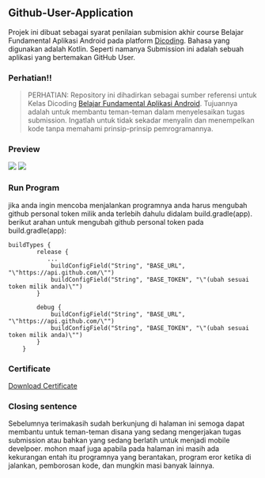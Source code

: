 ## Github-User-Application
Projek ini dibuat sebagai syarat penilaian submision akhir course Belajar Fundamental Aplikasi Android pada platform [Dicoding](https://www.dicoding.com). Bahasa yang digunakan adalah Kotlin.
Seperti namanya Submission ini adalah sebuah aplikasi yang bertemakan GitHub User.

### Perhatian!!
> PERHATIAN: Repository ini dihadirkan sebagai sumber referensi untuk Kelas Dicoding [Belajar Fundamental Aplikasi Android](https://www.dicoding.com/academies/14).
Tujuannya adalah untuk membantu teman-teman dalam menyelesaikan tugas submission. Ingatlah untuk tidak sekadar menyalin dan menempelkan kode tanpa memahami prinsip-prinsip pemrogramannya.

### Preview
<img src="https://github.com/opakpakri/Github-User-Application/assets/129014865/d5156ab2-a4f3-40cf-af5e-b518a738ed9a">
<img src="https://github.com/opakpakri/Github-User-Application/assets/129014865/9a7d0d09-13f6-4db5-a886-eadc9c12373d">

### Run Program
jika anda ingin mencoba menjalankan programnya anda harus mengubah github personal token milik anda terlebih dahulu didalam build.gradle(app).
berikut arahan untuk mengubah github personal token pada build.gradle(app):
```
buildTypes {
        release {
           ...
            buildConfigField("String", "BASE_URL", "\"https://api.github.com/\"")
            buildConfigField("String", "BASE_TOKEN", "\"(ubah sesuai token milik anda)\"")
        }

        debug {
            buildConfigField("String", "BASE_URL", "\"https://api.github.com/\"")
            buildConfigField("String", "BASE_TOKEN", "\"(ubah sesuai token milik anda)\"")
        }
    }
```

### Certificate
[Download Certificate](https://www.dicoding.com/certificates/EYX40D1Y5PDL)

### Closing sentence 
Sebelumnya terimakasih sudah berkunjung di halaman ini semoga dapat membantu untuk teman-teman disana yang sedang mengerjakan tugas submission atau bahkan yang sedang berlatih untuk menjadi mobile develpoer.
mohon maaf juga apabila pada halaman ini masih ada kekurangan entah itu programnya yang berantakan, program eror ketika di jalankan, pemborosan kode, dan mungkin masi banyak lainnya.
